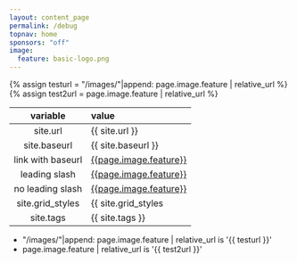 ```yaml
---
layout: content_page
permalink: /debug
topnav: home
sponsors: "off"
image:
  feature: basic-logo.png
---
```



{% assign testurl = "/images/"|append: page.image.feature | relative_url %}
{% assign test2url = page.image.feature | relative_url %}

| variable  |  value |
|:----------:|:-------|
|site.url | {{ site.url }}|
|site.baseurl | {{ site.baseurl }} |
| link with baseurl | <a href="{{site.baseurl}}/images/{{page.image.feature}}"> {{page.image.feature}}</a>|
|leading slash | <a href="/images/{{page.image.feature}}"> {{page.image.feature}}</a>|
| no leading slash | <a href="images/{{page.image.feature}}"> {{page.image.feature}}</a>|
|site.grid_styles | {{ site.grid_styles|join: "," }} |
|site.tags | {{ site.tags }} |

* "/images/"|append: page.image.feature \| relative_url is '{{ testurl }}'
* page.image.feature \| relative_url is '{{ test2url }}'
